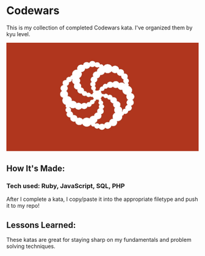 # Codewars
This is my collection of completed Codewars kata. I've organized them by kyu level.

![codewars flag](images/codewars.jpg)

## How It's Made:
### Tech used: Ruby, JavaScript, SQL, PHP
After I complete a kata, I copy/paste it into the appropriate filetype and push it to my repo!

## Lessons Learned:

These katas are great for staying sharp on my fundamentals and problem solving techniques.